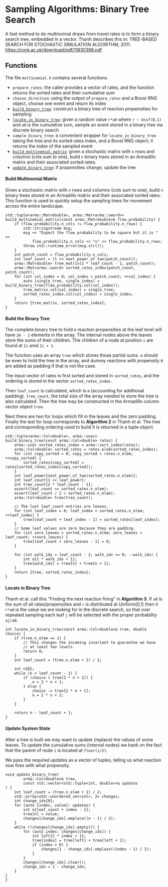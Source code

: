 # Sampling Algorithms: Binary Tree Search

A fast method to do multinomial draws from travel rates is to form a binary search tree, embedded in a vector. Thanh describes this in:
TREE-BASED SEARCH FOR STOCHASTIC SIMULATION ALGORITHM, 2011. https://core.ac.uk/download/pdf/11830398.pdf

## Functions

The file `multinomial.h` contains several functions.

  * `prepare_rates`: the caller provides a vector of rates, and the function returns the sorted rates and their cumulative sum
  * `choose_direction`: using the output of `prepare_rates` and a Boost RNG object, choose one event and return its index
  * [`build_binary_tree`](#build-the-binary-tree): construct a binary tree of reaction propensities for sampling
  * [`locate_in_binary_tree`](#locate-in-binary-tree): given a random value `r*a0` where `r ~ Unif(0,1)` and `a0` is the cumulative sum, sample an event stored in a binary tree via discrete binary search
  * `sample_binary_tree`: a convenient wrapper for `locate_in_binary_tree` taking the tree and its sorted rates index, and a Boost RNG object; it returns the index of the sampled event
  * [`build_multinomial_matrix`](#build-multinomial-matrix): given a stochastic matrix with `n` rows and columns (cols sum to one), build `n` binary trees stored in an Armadillo matrix and their associated sorted rates.
  * [`update_binary_tree`](#update-system-state): if propensities change, update the tree

#### Build Multinomial Matrix

Given a stochastic matrix with `n` rows and columns (cols sum to one), build `n` binary trees stored in an Armadillo matrix and their associated sorted rates. This function is used to quickly setup the sampling trees for movement across the entire landscape.

```
std::tuple<arma::Mat<double>, arma::Mat<arma::uword>>
build_multinomial_matrix(const arma::Mat<double>& flow_probability) {
    if (flow_probability.n_cols != flow_probability.n_rows) {
        std::stringstream msg;
        msg << "Expect the flow probability to be square but it is " <<
            flow_probability.n_cols << "x" << flow_probability.n_rows;
        throw std::runtime_error(msg.str());
    }
    int patch_count = flow_probability.n_cols;
    int leaf_count = (1 << next_power_of_two(patch_count));
    arma::Mat<double> tree_matrix(2 * leaf_count - 1, patch_count);
    arma::Mat<arma::uword> sorted_rates_index(patch_count, patch_count);
    for (int col_index = 0; col_index < patch_count; ++col_index) {
        auto [single_tree, single_index] = build_binary_tree(flow_probability.col(col_index));
        tree_matrix.col(col_index) = single_tree;
        sorted_rates_index.col(col_index) = single_index;
    }
    return {tree_matrix, sorted_rates_index};
}
```

#### Build the Binary Tree

The complete binary tree to hold `m` reaction propensities at the leaf level will have `2m - 1` elements in the array. The internal nodes above the leaves store the sums of their children. The children of a node at position `i` are found at `2i` amd `2i + 1`.

The function uses an array `tree` which stores those partial sums. `m` should be even to hold the tree in the array, and dummy reactions with propensity `0` are added as padding if that is not the case.

The input vector of rates is first sorted and stored in `sorted_rates`, and the ordering is stored in the vector `sorted_rates_index`.

Then `leaf_count` is calculated, which is `m` (accounting for additional padding). `tree_count`, the total size of the array needed to store the tree is also calculated. Then the tree may be constructed in the Armadillo column vector object `tree`.

Next there are two for loops which fill in the leaves and the zero padding. Finally the last for loop corresponds to **Algorithm 2** in Thanh et al. The tree and corresponding ordering used to build it is returned in a tuple object.

```
std::tuple<arma::Col<double>, arma::uvec>
build_binary_tree(const arma::Col<double> rates) {
    arma::uvec sorted_rates_index = arma::sort_index(rates);
    arma::Col<double> sorted_rates = rates.elem(sorted_rates_index);
    for (int copy_sorted = 0; copy_sorted < rates.n_elem; ++copy_sorted) {
        sorted_rates[copy_sorted] = rates[sorted_rates_index[copy_sorted]];
    }
    int leaf_power{next_power_of_two(sorted_rates.n_elem)};
    int leaf_count{1 << leaf_power};
    int tree_count{2 * leaf_count - 1};
    assert(leaf_count >= sorted_rates.n_elem);
    assert(leaf_count / 2 < sorted_rates.n_elem);
    arma::Col<double> tree(tree_count);

    // The last leaf_count entries are leaves.
    for (int leaf_index = 0; leaf_index < sorted_rates.n_elem; ++leaf_index) {
        tree[leaf_count + leaf_index - 1] = sorted_rates[leaf_index];
    }
    // Some leaf values are zero because they are padding.
    for (int zero_leaves = sorted_rates.n_elem; zero_leaves < leaf_count; ++zero_leaves) {
        tree[leaf_count + zero_leaves - 1] = 0;
    }

    for (int walk_idx = leaf_count - 2; walk_idx >= 0; --walk_idx) {
        int n{2 * walk_idx + 1};
        tree[walk_idx] = tree[n] + tree[n + 1];
    }
    return {tree, sorted_rates_index};
}
```

#### Locate in Binary Tree

Thanh et al. call this "Finding the next reaction firing" in **Algorithm 3**. If `a0` is the sum of all rates/propensities and `r` is distributed at Uniform(0,1) then it `r*a0` is the value we are looking for in the discrete search, so that over repeated sampling each leaf `j` will be selected with the proper probability `aj/a0`.

```
int locate_in_binary_tree(const arma::Col<double>& tree, double choice) {
    if (tree.n_elem == 1) {
        // This changes the incoming invariant to guarantee we have
        // at least two levels.
        return 0;
    }
    int leaf_count = (tree.n_elem + 1) / 2;

    int n{0};
    while (n < leaf_count - 1) {
        if (choice < tree[2 * n + 1]) {
            n = 2 * n + 1;
        } else {
            choice -= tree[2 * n + 1];
            n = 2 * n + 2;
        }
    }

    return n - leaf_count + 1;
}
```

#### Update System State

After a tree is built we may want to update (replace) the values of some leaves. To update the cumulative sums (internal nodes) we bank on the fact that the parent of node `i` is located at `floor(i/2)`.

We pass the required updates as a vector of tuples, telling us what reaction now fires with what propensity.

```
void update_binary_tree(
        arma::Col<double>& tree,
        const std::vector<std::tuple<int, double>>& updates
) {
    int leaf_count = (tree.n_elem + 1) / 2;
    std::array<std::unordered_set<int>, 2> changes;
    int change_idx{0};
    for (auto [index, value]: updates) {
        int n{leaf_count + index - 1};
        tree[n] = value;
        changes[change_idx].emplace((n - 1) / 2);
    }
    while (!changes[change_idx].empty()) {
        for (auto index: changes[change_idx]) {
            int left{2 * index + 1};
            tree[index] = tree[left] + tree[left + 1];
            if (index > 0) {
                changes[1 - change_idx].emplace((index - 1) / 2);
            }
        }
        changes[change_idx].clear();
        change_idx = 1 - change_idx;
    }
}
}
```
